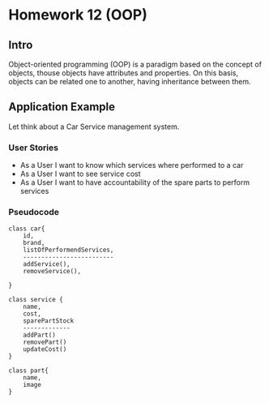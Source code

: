 # Homework 12 (OOP)

## Intro 
Object-oriented programming (OOP) is a paradigm based on the concept of objects, thouse objects have attributes and properties. On this basis, objects can be related one to another, having inheritance between them.


## Application Example
Let think about a Car Service management system.

### User Stories
* As a User I want to know which services where performed to a car
* As a User I want to see service cost
* As a User I want to have accountability of the spare parts to perform services


### Pseudocode
```
class car{
    id,
    brand,
    listOfPerformendServices,
    -------------------------
    addService(),
    removeService(),
    
}

class service {
    name,
    cost,
    sparePartStock
    -------------
    addPart()
    removePart()
    updateCost()
}

class part{
    name,
    image
}
```